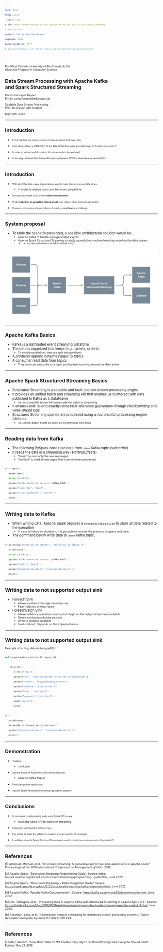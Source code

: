 ```yaml
---
marp: true
theme: gaia
_class: lead
title: Data Stream Processing with Apache Kafka and Spark Structured Streaming
# description: 
author: "Carlos Henrique Kayser"
paginate: true
backgroundColor: #fff
# backgroundImage: url('https://marp.app/assets/hero-background.svg')

---
```


<style scoped>
h1 { font-size: 1.5rem }

p { font-size: 80% }
</style>

Pontifical Catholic University of Rio Grande do Sul<br>Graduate Program in Computer Science

# Data Stream Processing with Apache Kafka<br>and Spark Structured Streaming

Carlos Henrique Kayser<br>Email: carlos.kayser@edu.pucrs.br

Scalable Data Stream Processing<br>Prof. Dr. Dalvan Jair Griebler

May 15th, 2022

---

<style> 
h1 { font-size: 1rem }

p { font-size: 80% }

li { font-size: 80% }

pre code { font-size: 50% }

img[alt~="center"] {
  display: block;
  margin: 0 auto;
}

figcaption {
  display: block;
  margin: 0 auto;
}
</style>

# Introduction

- In the big data era, large volumes of data are generated every day

- According to Marr in 2018, 90% of the data at that time were generated only in the last two years [7]

- In order to extract useful insights, this data needs to be analyzed

- In this way, efficient Data Stream Processing Systems (DSPSs) have become essential [6]





---
# Introduction

- With all of this data, many organizations want to make their processes data-driven
  - In order to reduce costs and be more competitive

- One great example could be the **adversiment market**

- Predict **whether an ad will be clicked or not**, can reduce costs and increase profits

- However, processing a large volume of events in **real time** is a challenge




---

# System proposal

- To takle the scenario presented, a possible architectural solution would be:
  - Apache Kafka to handle user-generated events;
  - Apache Spark Structured Streaming to apply a predictive machine learning model on the data stream
    - i.e., to predict whether an ad will be clicked or not

![w:700 center](figures/system-proposal.png)


<!-- To takle the scenario presented, a possible solution consists of applying a machine learning model (i.e., predict whether an ad will be clicked or not) with Apache Spark Structured Streaming in real time on the data stream comming from Apache Kafka;     -->











---
# Apache Kafka Basics

- Kafka is a distributed event streaming plataform
- The data is organized into _topics_ (e.g., tweets, orders)
  - To enable parallelism, they are split into _partitions_
- A _producer_ append data/messages to _topics_
- A _consumer_ read data from _topics_
  - They also can _subscribe_ to a _topic_ and receive incoming records as they arrive

<!-- 
![w:600 center](figures/kafka-topic.png)
*Fig.1 - 4K Mountains Wallpaper* 
 -->





---

# Apache Spark Structured Streaming Basics

- Structured Streaming is a scalable and fault-tolerant stream processing engine
- It provides an unified batch and streaming API that enables us to interact with data published to Kafka as a DataFrame
  - i.e., it is possible to use the same code for batch or streaming
- It ensures end-to-end exactly-once fault-tolerance guarantees through _checkpointing_ and _write-ahead logs_
- Structured Streaming queries are processed using a _micro-batch_ processing engine (default)
  - i.e., _micro-batch_ starts as soon as the previous one ends









---
# Reading data from Kafka


- The following PySpark code read data from `demo` Kafka topic (*subscribe*)
- It reads the data in a streaming way (*startingOffsets*)
  - "latest" to read only the new messages
  - "earliest" to read all messages that have not been processed

```python
df = spark \
  .readStream \
  .format("kafka") \
  .option("kafka.bootstrap.servers", KAFKA_HOST) \
  .option("subscribe", "demo") \
  .option("startingOffsets", "latest") \
  .load()
```




---
# Writing data to Kafka

- When writing data, Apache Spark requires a `checkpointLocation` to store all data related to the execution
  - In case of failure or shutdown, it is possible to recover the previous progress and state
- The command below write data to `demo` Kafka topic. 

```python
df.selectExpr("CAST(key AS STRING)", "CAST(value AS STRING)") \
  .writeStream \
  .format("kafka") \
  .option("kafka.bootstrap.servers", KAFKA_HOST) \
  .option("topic", "demo") \
  .option("checkpointLocation", "checkpointLocation") \
  .start()
```



---
# Writing data to not supported output sink

- Foreach Sink
  - Allows custom write logic on every row
  - Fault-tolerant: at-least-once
- ForeachBatch Sink
  - Allows arbitrary operations and custom logic on the output of each micro-batch
  - Reuse existing batch data sources
  - Write to multiple locations
  - Fault-tolerant: Depends on the implementation






---
# Writing data to not supported output sink

Example of writing data in PostgreSQL:

```python
def foreach_batch_function(df, epoch_id):

    df.write \
      .format("jdbc") \
      .option("url", "jdbc:postgresql://localhost:5432/postgres") \
      .option("driver", "org.postgresql.Driver") \
      .option("dbtable", "predictions") \
      .option("user", "postgres") \
      .option("password", "postgres") \
      .mode("append") \
      .save()

df \
  .writeStream \
  .foreachBatch(foreach_batch_function) \
  .option("checkpointLocation", "checkpointLocation") \
  .start()
```



---
# Demonstration

- Testbed
  - minikube

- Apache Kafka on Kubernetes with Strimzi Operator
  - Apache Kafka Topics

- Producer (python application)

- Apache Spark Structured Streaming Application (jupyter)








---
# Conclusions
<!-- 
- Facilidade de integrar Apache kafka e Spark

- Facilidade de desenvolver com Apache Spark

- Utilização de Apache Spark em big techs

- Facilidade em escalar solução 
 -->

- In conclusion, implementing code using Spark API is easy
  - Uses the same API for batch or streaming

- Integration with Apache Kafka is easy

- It is simple to scale the solution to support a larger number of messages

- In addition, Apache Spark Strutured Streaming is used in production envinronment of big techs [1]




---
# References

<style scoped>
p { font-size: 65% }
</style>

[1] Armbrust, Michael, et al. "Structured streaming: A declarative api for real-time applications in apache spark." _Proceedings of the 2018 International Conference on Management of Data_. 2018.

[2] Apache Spark. "Structured Streaming Programming Guide". Source: https:
//spark.apache.org/docs/3.2.1/structured-streaming-programming-
guide.html, June 2022.

[3] Apache Spark. "Structured Streaming + Kafka Integration Guide". Source: https://spark.apache.org/docs/3.2.1/structured-streaming-kafka-integration.html, June 2022.

[4] Apache Kafka. "Apache Kafka Documentation". Source: https://kafka.apache.org/32/documentation.html, June 2022.

[5] Das, Tathagata, et al. "Processing Data in Apache Kafka with Structured Streaming in Apache Spark 2.2". Source: https://databricks.com/blog/2017/01/19/real-time-streaming-etl-structured-streaming-apache-spark-2-1.html, June 2022.

[6] Eskandari, Leila, et al. "I-Scheduler: Iterative scheduling for distributed stream processing systems." _Future Generation Computer Systems_ 117 (2021): 219-233.

---
# References

<style scoped>
p { font-size: 65% }
</style>

[7] Marr, Bernard. “How Much Data Do We Create Every Day? The Mind-Blowing Stats Everyone Should Read”. Forbes. May 21, 2018




<!-- <p>
    <img src="figures/kafka-topic.png" alt style="width:50%">
</p>
<p>
    <em>image_caption</em>
</p> -->


<!-- <figure class="image">
  <img src="figures/kafka-topic.png" alt="Descirp" style="width:50%">
  <figcaption>Kafka Topic</figcaption>
</figure> -->


<!-- 
---
<style>
.image-caption {
  text-align: center;
  font-size: .8rem;
  color: light-grey;
}
</style>

![w:600 center](figures/kafka-topic.png)

<figcaption>Kafka Topic</figcaption> -->


<!-- 
---

# Apache Spark Structured Streaming

[1] -->

